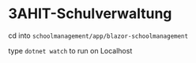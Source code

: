 # 3AHIT-Schulverwaltung

cd into ```schoolmanagement/app/blazor-schoolmanagement```

type ```dotnet watch``` to run on Localhost
